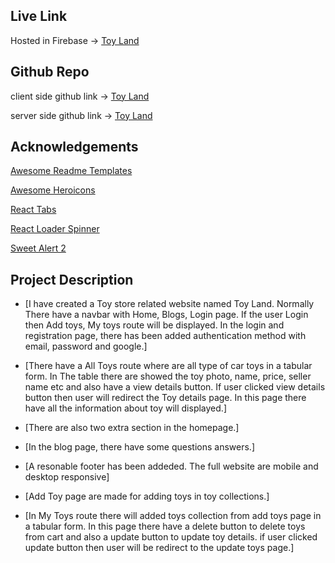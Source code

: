 ## Live Link

Hosted in Firebase -> [Toy Land]()

## Github Repo

client side github link -> [Toy Land](https://github.com/programming-hero-web-course-4/b7a11-toy-marketplace-client-side-rohanhaque1)

server side github link -> [Toy Land](https://github.com/programming-hero-web-course-4/b7a11-toy-marketplace-server-side-rohanhaque1)


## Acknowledgements

[Awesome Readme Templates](https://readme.so/?fbclid=IwAR127xQs9eGkkLVfIadf7m-4fuKkzKP_4EeT3MSm4_AVECdjKQFIMANpWsQ)

[Awesome Heroicons](https://heroicons.com/)

[React Tabs](https://www.npmjs.com/package/react-tabs)

[React Loader Spinner](https://github.com/mhnpd/react-loader-spinner)

[Sweet Alert 2](https://sweetalert2.github.io/)


## Project Description

 - [I have created a Toy store related website named Toy Land. Normally There have a navbar with Home, Blogs, Login page. If the user Login then Add toys, My toys route will be displayed. In the login and registration page, there has been added authentication method with email, password and google.]

 - [There have a All Toys route where are all type of car toys in a tabular form. In The table there are showed the toy photo, name, price, seller name etc and also have a view details button. If user clicked view details button then user will redirect the Toy details page. In this page there have all the information about toy will displayed.]

 - [There are also two extra section in the homepage.]

 - [In the blog page, there have some questions answers.]
 
 - [A resonable footer has been addeded. The full website are mobile and desktop responsive]

 - [Add Toy page are made for adding toys in toy collections.]

 - [In My Toys route there will added toys collection from add toys page in a tabular form. In this page there have a delete button to delete toys from cart and also a update button to update toy details. if user clicked update button then user will be redirect to the update toys page.]

